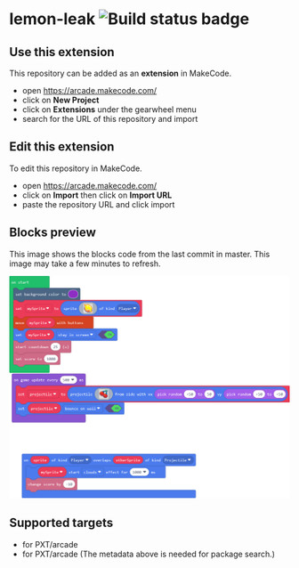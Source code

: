# lemon-leak ![Build status badge](https://github.com/antorajotte/lemon-leak/workflows/MakeCode/badge.svg)



## Use this extension

This repository can be added as an **extension** in MakeCode.

* open https://arcade.makecode.com/
* click on **New Project**
* click on **Extensions** under the gearwheel menu
* search for the URL of this repository and import

## Edit this extension

To edit this repository in MakeCode.

* open https://arcade.makecode.com/
* click on **Import** then click on **Import URL**
* paste the repository URL and click import

## Blocks preview

This image shows the blocks code from the last commit in master.
This image may take a few minutes to refresh.

![A rendered view of the blocks](https://github.com/antorajotte/lemon-leak/raw/master/.makecode/blocks.png)

## Supported targets

* for PXT/arcade
* for PXT/arcade
(The metadata above is needed for package search.)

